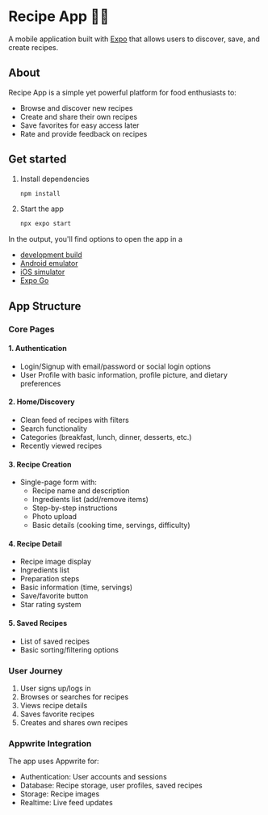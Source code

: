 # Recipe App 👨‍🍳

A mobile application built with [Expo](https://expo.dev) that allows users to discover, save, and create recipes.

## About

Recipe App is a simple yet powerful platform for food enthusiasts to:

- Browse and discover new recipes
- Create and share their own recipes
- Save favorites for easy access later
- Rate and provide feedback on recipes

## Get started

1. Install dependencies

   ```bash
   npm install
   ```

2. Start the app

   ```bash
   npx expo start
   ```

In the output, you'll find options to open the app in a

- [development build](https://docs.expo.dev/develop/development-builds/introduction/)
- [Android emulator](https://docs.expo.dev/workflow/android-studio-emulator/)
- [iOS simulator](https://docs.expo.dev/workflow/ios-simulator/)
- [Expo Go](https://expo.dev/go)

## App Structure

### Core Pages

#### 1. Authentication

- Login/Signup with email/password or social login options
- User Profile with basic information, profile picture, and dietary preferences

#### 2. Home/Discovery

- Clean feed of recipes with filters
- Search functionality
- Categories (breakfast, lunch, dinner, desserts, etc.)
- Recently viewed recipes

#### 3. Recipe Creation

- Single-page form with:
  - Recipe name and description
  - Ingredients list (add/remove items)
  - Step-by-step instructions
  - Photo upload
  - Basic details (cooking time, servings, difficulty)

#### 4. Recipe Detail

- Recipe image display
- Ingredients list
- Preparation steps
- Basic information (time, servings)
- Save/favorite button
- Star rating system

#### 5. Saved Recipes

- List of saved recipes
- Basic sorting/filtering options

### User Journey

1. User signs up/logs in
2. Browses or searches for recipes
3. Views recipe details
4. Saves favorite recipes
5. Creates and shares own recipes

### Appwrite Integration

The app uses Appwrite for:

- Authentication: User accounts and sessions
- Database: Recipe storage, user profiles, saved recipes
- Storage: Recipe images
- Realtime: Live feed updates
